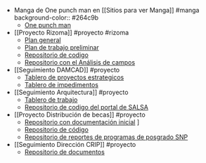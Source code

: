 - Manga de One punch man en [[Sitios para ver  Manga]] #manga
  background-color:: #264c9b
	- [One punch man](https://intomanga.com/ver/manga/One-Punch-Man/66/af78f349-9f3e-45d5-8b6c-8e69f18624dc)
- [[Proyecto Rizoma]] #proyecto #rizoma
	- [Plan general](https://docs.google.com/document/d/1DvOP8vqhBCEqaz7kw9AfBrgCHlOqqGDw2GWrMATxiCs/edit)
	- [Plan de trabajo preliminar](https://drive.google.com/drive/folders/1cbpWm5uGZKTSF_zVNrZ0H-GpsgvqEtya)
	- [Repositorio de codigo](https://scm.crip.conacyt.mx/rizoma/perfil-usuario)
	- [Repositorio con el Análisis de campos](https://drive.google.com/drive/folders/1qIsfz8l7cWBLsckvLa9d0BaEro6HuADq)
- [[Seguimiento DAMCAD]] #proyecto
	- [Tablero de proyectos estrategicos](https://project.crip.conacyt.mx/project/direccion-de-arquitectura/timeline)
	- [Tablero de impedimentos](https://project.crip.conacyt.mx/project/tablero-de-impedimentos-arquitectura/timeline)
- [[Seguimiento Arquitectura]] #proyecto
	- [Tablero de trabajo](https://project.crip.conacyt.mx/project/manuales-de-la-crip/timeline)
	- [Repositorio de codigo del portal de SALSA](https://scm.crip.conacyt.mx/arquitectura/salsa)
- [[Proyecto Distribución de becas]] #proyecto
	- [Repositorio con documentación inicial](https://drive.google.com/drive/folders/1zTfSl7Q_NwrQDC9zr6gXAqae1e6i7PmX) ]
	- [Repositorio de código](https://scm.crip.conacyt.mx/becas/distribucion)
	- [Repositorio de reportes de programas de posgrado SNP](https://drive.google.com/drive/folders/1dgTRoFbpiGxmxpNMoXoIcD1kOL-niB6Q)
- [[Seguimiento Dirección CRIP]] #proyecto
	- [Repositorio de documentos](https://drive.google.com/drive/folders/1BF0I86I3qwywKy9womqv_LcpM1IDquIM)